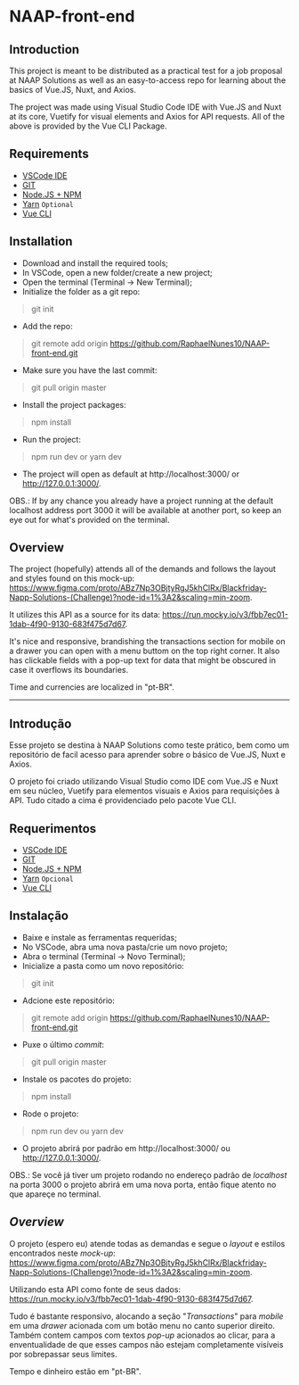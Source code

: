 # NAAP-front-end

## Introduction

This project is meant to be distributed as a practical test for a job proposal at NAAP Solutions as well as an easy-to-access repo for learning about the basics of Vue.JS, Nuxt, and Axios.

The project was made using Visual Studio Code IDE with Vue.JS and Nuxt at its core, Vuetify for visual elements and Axios for API requests.
All of the above is provided by the Vue CLI Package.

## Requirements

* [VSCode IDE](https://code.visualstudio.com/Download)
* [GIT](https://git-scm.com/downloads)
* [Node.JS + NPM](https://nodejs.org/en/download/)
* [Yarn](https://classic.yarnpkg.com/en/docs/install#windows-stable) ```Optional```
* [Vue CLI](https://cli.vuejs.org)

## Installation

* Download and install the required tools;
* In VSCode, open a new folder/create a new project;
* Open the terminal (Terminal -> New Terminal);
* Initialize the folder as a git repo:

> git init

* Add the repo:

> git remote add origin https://github.com/RaphaelNunes10/NAAP-front-end.git

* Make sure you have the last commit:

> git pull origin master

* Install the project packages:

> npm install

* Run the project:

> npm run dev
or
> yarn dev

* The project will open as default at http://localhost:3000/ or http://127.0.0.1:3000/.

OBS.: If by any chance you already have a project running at the default localhost address port 3000 it will be available at another port, so keep an eye out for what's provided on the terminal.

## Overview

The project (hopefully) attends all of the demands and follows the layout and styles found on this mock-up: 
https://www.figma.com/proto/ABz7Np3OBjtyRgJ5khClRx/Blackfriday-Napp-Solutions-(Challenge)?node-id=1%3A2&scaling=min-zoom.

It utilizes this API as a source for its data: https://run.mocky.io/v3/fbb7ec01-1dab-4f90-9130-683f475d7d67.

It's nice and responsive, brandishing the transactions section for mobile on a drawer you can open with a menu buttom on the top right corner. It also has clickable fields with a pop-up text for data that might be obscured in case it overflows its boundaries.

Time and currencies are localized in "pt-BR".

---

## Introdução

Esse projeto se destina à NAAP Solutions como teste prático, bem como um repositório de facil acesso para aprender sobre o básico de Vue.JS, Nuxt e Axios.

O projeto foi criado utilizando Visual Studio como IDE com Vue.JS e Nuxt em seu núcleo, Vuetify para elementos visuais e Axios para requisições à API.
Tudo citado a cima é providenciado pelo pacote Vue CLI.

## Requerimentos

* [VSCode IDE](https://code.visualstudio.com/Download)
* [GIT](https://git-scm.com/downloads)
* [Node.JS + NPM](https://nodejs.org/en/download/)
* [Yarn](https://classic.yarnpkg.com/en/docs/install#windows-stable) ```Opcional```
* [Vue CLI](https://cli.vuejs.org)

## Instalação

* Baixe e instale as ferramentas requeridas;
* No VSCode, abra uma nova pasta/crie um novo projeto;
* Abra o terminal (Terminal -> Novo Terminal);
* Inicialize a pasta como um novo repositório:

> git init

* Adcione este repositório:

> git remote add origin https://github.com/RaphaelNunes10/NAAP-front-end.git

* Puxe o último *commit*:

> git pull origin master

* Instale os pacotes do projeto:

> npm install

* Rode o projeto:

> npm run dev
ou
> yarn dev

* O projeto abrirá por padrão em http://localhost:3000/ ou http://127.0.0.1:3000/.

OBS.: Se você já tiver um projeto rodando no endereço padrão de *localhost* na porta 3000 o projeto abrirá em uma nova porta, então fique atento no que apareçe no terminal.

## *Overview*

O projeto (espero eu) atende todas as demandas e segue o *layout* e estilos encontrados neste *mock-up*: 
https://www.figma.com/proto/ABz7Np3OBjtyRgJ5khClRx/Blackfriday-Napp-Solutions-(Challenge)?node-id=1%3A2&scaling=min-zoom.

Utilizando esta API como fonte de seus dados: https://run.mocky.io/v3/fbb7ec01-1dab-4f90-9130-683f475d7d67.

Tudo é bastante responsivo, alocando a seção "*Transactions*" para *mobile* em uma *drawer* acionada com um botão menu no canto superior direito. Também contem campos com textos *pop-up* acionados ao clicar, para a enventualidade de que esses campos não estejam completamente visíveis por sobrepassar seus limites.

Tempo e dinheiro estão em "pt-BR".

